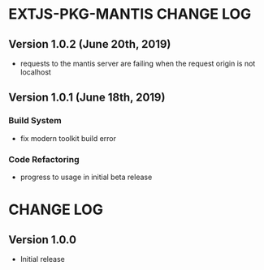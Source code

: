 # EXTJS-PKG-MANTIS CHANGE LOG

## Version 1.0.2 (June 20th, 2019)

- requests to the mantis server are failing when the request origin is not localhost

## Version 1.0.1 (June 18th, 2019)

### Build System

- fix modern toolkit build error

### Code Refactoring

- progress to usage in initial beta release

# CHANGE LOG

## Version 1.0.0

- Initial release

